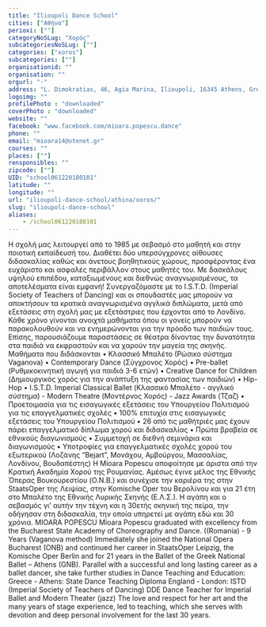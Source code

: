 ```yaml
---
title: "Ilioupoli Dance School"
cities: ["Αθήνα"]
perioxi: [""]
categoryNoSLug: "Χορός"
subcategoriesNoSLug: [""]
categories: ["xoros"]
subcategories: [""]
organisationid: ""
organisation: ""
orgurl: "-"
address: "L. Dimokratias, 46, Agia Marina, Ilioupoli, 16345 Athens, Greece"
logoimg: ""
profilePhoto : "downloaded"
coverPhoto : "downloaded"
website: ""
facebook: "www.facebook.com/mioara.popescu.dance"
phone: ""
email: "mioara14@otenet.gr"
courses: ""
places: [""]
rensponsibles: ""
zipcode: [""]
UID: "school061220180101"
latitude: ""
longitude: ""
url: "ilioupoli-dance-school/athina/xoros/"
slug: "ilioupoli-dance-school"
aliases:
    - /school061220180101
---
```





Η σχολή μας λειτουργεί από το 1985 με σεβασμό στο μαθητή και στην ποιοτική εκπαίδευσή του. Διαθέτει δύο υπερσύγχρονες αίθουσες διδασκαλίας καθώς και άνετους βοηθητικούς χώρους, προσφέροντας ένα ευχάριστο και ασφαλές περιβάλλον στους μαθητές του. Με δασκάλους υψηλού επιπέδου, καταξιωμένους και διεθνώς αναγνωρισμένους, τα αποτελέσματα είναι εμφανή! Συνεργαζόμαστε με το I.S.T.D. (Imperial Society of Teachers of Dancing) και οι σπουδαστές μας μπορούν να αποκτήσουν τα κρατικά αναγνωρισμένα αγγλικά διπλώματα, μετά από εξετάσεις στη σχολή μας με εξετάστριες που έρχονται από το Λονδίνο. Κάθε χρόνο γίνονται ανοιχτά μαθήματα όπου οι γονείς μπορούν να παρακολουθούν και να ενημερώνονται για την πρόοδο των παιδιών τους. Επίσης, παρουσιάζουμε παραστάσεις σε θέατρα δίνοντας την δυνατότητα στα παιδιά να εκφραστούν και να χαρούν την μαγεία της σκηνής. Μαθήματα που διδάσκονται • Κλασσικό Μπαλέτο (Ρώσικο σύστημα Vaganova) • Contemporary Dance (Σύγχρονος Χορός) • Pre-ballet (Ρυθμικοκινητική αγωγή για παιδιά 3-6 ετών) • Creative Dance for Children (Δημιουργικός χορός για την ανάπτυξη της φαντασίας των παιδιών) • Hip-Hop • I.S.T.D. Imperial Classical Ballet (Κλασσικό Μπαλέτο - αγγλικό σύστημα) - Modern Theatre (Μοντέρνος Χορός) - Jazz Awards (Τζαζ) • Προετοιμασία για τις εισαγωγικές εξετάσεις του Υπουργείου Πολιτισμού για τις επαγγελματικές σχολές • 100% επιτυχία στις εισαγωγικές εξετάσεις του Υπουργείου Πολιτισμού • 26 από τις μαθήτριές μας έχουν πάρει επαγγελματικό δίπλωμα χορού και διδασκαλίας • Πρώτα βραβεία σε εθνικούς διαγωνισμούς • Συμμετοχή σε διεθνή σεμινάρια και διαγωνισμούς • Υποτροφίες για επαγγελματικές σχολές χορού του εξωτερικού (Λοζάνης “Bejart”, Μονάχου, Αμβούργου, Μασσαλίας, Λονδίνου, Βουδαπέστης) Η Mioara Popescu αποφοίτησε με άριστα από την Κρατική Ακαδημία Χορού της Ρουμανίας. Αμέσως έγινε μέλος της Εθνικής Όπερας Βουκουρεστίου (O.N.B.) και συνέχισε την καριέρα της στην StaatsOper της Λειψίας, στην Komische Oper του Βερολίνου και για 21 έτη στο Μπαλέτο της Εθνικής Λυρικής Σκηνής (Ε.Λ.Σ.). Η αγάπη και ο σεβασμός γι’ αυτήν την τέχνη και η 30ετής σκηνική της πείρα, την οδήγησαν στη διδασκαλία, την οποία υπηρετεί με αγάπη εδώ και 30 χρόνια. MIOARA POPESCU Mioara Popescu graduated with excellency from the Bucharest State Academy of Choreography and Dance. ((Romania) - 9 Years (Vaganova method) Immediately she joined the National Opera Bucharest (ONB) and continued her career in StaatsOper Leipzig, the Komische Oper Berlin and for 21 years in the Ballet of the Greek National Ballet – Athens (GNB). Parallel with a successful and long lasting career as a ballet dancer, she take further studies in Dance Teaching and Education: Greece - Athens: State Dance Teaching Diploma England - London: ISTD (Imperial Society of Teachers of Dancing) DDE Dance Teacher for Imperial Ballet and Modern Theater (jazz) The love and respect for her art and the many years of stage experience, led to teaching, which she serves with devotion and deep personal involvement for the last 30 years.